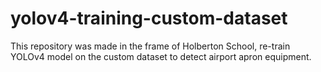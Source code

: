 # yolov4-training-custom-dataset
This repository was made in the frame of Holberton School, re-train YOLOv4 model on the custom dataset to detect airport apron equipment.
